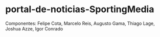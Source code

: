 # portal-de-noticias-SportingMedia
Componentes: Felipe Cota, Marcelo Reis, Augusto Gama, Thiago Lage, Joshua Azze, Igor Conrado
